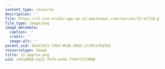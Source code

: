 ```yaml
---
content_type: resource
description: ''
file: https://ol-ocw-studio-app-qa.s3.amazonaws.com/courses/15-es718-global-health-innovation-delivering-targeted-advice-to-an-organization-in-the-field-spring-2015/cbfa40b05a22f6f9e4367744f3f23080_12-approx.png
file_type: image/png
image_metadata:
  caption: ''
  credit: ''
  image-alt: ''
parent_uid: da312d23-f4b4-05db-46b5-2c38fa76dfb5
resourcetype: Image
title: 12-approx.png
uid: cbfa40b0-5a22-f6f9-e436-7744f3f23080
---
```

